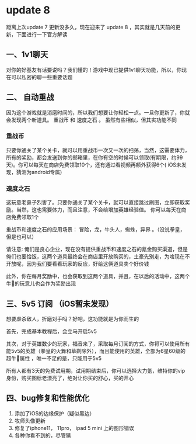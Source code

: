 # update 8

距离上次update 7 更新没多久，现在迎来了 update 8 ，其实就是几天前的更新，下面进行一下官方解读

## 一、1v1聊天

对你的好基友有话要说吗？我们懂的！游戏中现已提供1v1聊天功能，所以，你现在可以私密的聊一些重要话题

## 二、 自动重战

因为这个游戏就是消磨时间的，所以我们想要让你轻松一点。一旦你更新了，你就会发现两个新道具。 重战币 和 速度之石 。 虽然有些相似，但其实功能不同

### 重战币

只要你通关了某个关卡，就可以用重战币一次又一次的扫荡，当然，这需要体力，所有的奖励，都会发送到你的邮箱里，在你有空的时候可以领取\(有期限，约99天\)。你可以每天在商店免费领取10个，还有通过看视频再额外获得6个\( iOS未发现，猜测为android专属\)

### 速度之石

这玩意老鼻子烈害了。只要你通关了某个关卡，就可以直接跳过刷图，立即获取奖励。当然，这也需要体力，而且注意，不会给增加英雄经验值。 你可以每天在商店免费领取1个

重战币和速度之石的应用场景： 冒险，龙，牛头人，蜘蛛，异界 。（没说拳皇，但是也可以）

请注意: 俺们是良心企业，现在没有提供重战币和速度之石的氪金购买渠道，但是俺们也要恰饭，这两个道具最终会在商店里开放购买的，土豪先别走，为啥现在不开放呢，因为我们要看看玩家的反应，好给这俩道具卖个好价钱

此外，你在每月奖励中，也会获取到这两个道具，并且，在以后的活动中，这两个牛🍺的玩意儿也会作为奖励出现

## 三、5v5 订阅 （iOS暂未发现）

想要虐杀敌人，折磨对手吗？好吧，这功能就是为你而生的

首先，完成基本教程后，会立马开启5v5

其次，对于英雄数少的玩家，福音来了，采取每月订阅的方式，你将可以使用所有能5v5的英雄（拳皇的火舞和草剃除外），而且能使用的英雄，全部为6星60级的超牛🍺属性 ，唯一不足的是，只能用于5v5

所有人都有3天的免费试用期，试用期结束后，你可以选择大力氪，维持你的vip身份，购买图标老漂亮了，绝对让你买的舒心，买的开心

## 四、bug修复和性能优化

1. 添加了iOS的边缘保护（疑似黑边）
2. 牧师头像更新
3. 修复了iphone11， 11pro， ipad 5 mini 上的图形错误
4. 各种你看不到的，尽管猜

​

